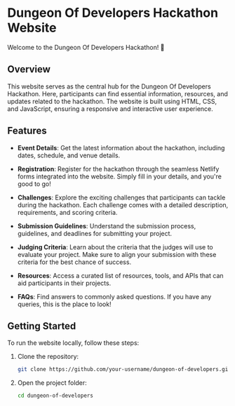 # Dungeon Of Developers Hackathon Website

Welcome to the Dungeon Of Developers Hackathon! 🚀

## Overview

This website serves as the central hub for the Dungeon Of Developers Hackathon. Here, participants can find essential information, resources, and updates related to the hackathon. The website is built using HTML, CSS, and JavaScript, ensuring a responsive and interactive user experience.

## Features

- **Event Details**: Get the latest information about the hackathon, including dates, schedule, and venue details.

- **Registration**: Register for the hackathon through the seamless Netlify forms integrated into the website. Simply fill in your details, and you're good to go!

- **Challenges**: Explore the exciting challenges that participants can tackle during the hackathon. Each challenge comes with a detailed description, requirements, and scoring criteria.

- **Submission Guidelines**: Understand the submission process, guidelines, and deadlines for submitting your project.

- **Judging Criteria**: Learn about the criteria that the judges will use to evaluate your project. Make sure to align your submission with these criteria for the best chance of success.

- **Resources**: Access a curated list of resources, tools, and APIs that can aid participants in their projects.

- **FAQs**: Find answers to commonly asked questions. If you have any queries, this is the place to look!

## Getting Started

To run the website locally, follow these steps:

1. Clone the repository:
   ```bash
   git clone https://github.com/your-username/dungeon-of-developers.git

2. Open the project folder:
   ```bash
   cd dungeon-of-developers
